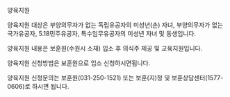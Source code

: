 양육지원

양육지원 대상은 부양의무자가 없는 독립유공자의 미성년(손) 자녀, 부양의무자가 없는 국가유공자, 5.18민주유공자, 특수임무유공자의 미성년 자녀 및 동생입니다.

양육지원 내용은 보훈원(수원시 소재) 입소 후 의식주 제공 및 교육지원입니다.

양육지원 신청방법은 보훈원으로 입소 신청하시면됩니다.

양육지원 신청문의는 보훈원(031-250-1521) 또는 보훈(지)청 및 보훈상담센터(1577-0606)로 하시면 됩니다.